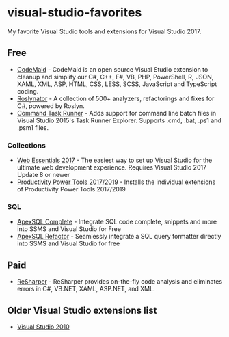 # visual-studio-favorites

My favorite Visual Studio tools and extensions for Visual Studio 2017.

## Free

- [CodeMaid](https://marketplace.visualstudio.com/items?itemName=SteveCadwallader.CodeMaid) - CodeMaid is an open source Visual Studio extension to cleanup and simplify our C#, C++, F#, VB, PHP, PowerShell, R, JSON, XAML, XML, ASP, HTML, CSS, LESS, SCSS, JavaScript and TypeScript coding.
- [Roslynator](https://github.com/JosefPihrt/Roslynator) - A collection of 500+ analyzers, refactorings and fixes for C#, powered by Roslyn.
- [Command Task Runner](https://marketplace.visualstudio.com/items?itemName=MadsKristensen.CommandTaskRunner) - Adds support for command line batch files in Visual Studio 2015's Task Runner Explorer. Supports .cmd, .bat, .ps1 and .psm1 files.


### Collections

- [Web Essentials 2017](https://marketplace.visualstudio.com/items?itemName=MadsKristensen.WebExtensionPack2017) - The easiest way to set up Visual Studio for the ultimate web development experience. Requires Visual Studio 2017 Update 8 or newer
- [Productivity Power Tools 2017/2019](https://marketplace.visualstudio.com/items?itemName=VisualStudioProductTeam.ProductivityPowerPack2017) - Installs the individual extensions of Productivity Power Tools 2017/2019

### SQL

- [ApexSQL Complete](https://www.apexsql.com/sql-tools-complete.aspx) - Integrate SQL code complete, snippets and more into SSMS and Visual Studio for Free
- [ApexSQL Refactor](https://www.apexsql.com/sql-tools-refactor.aspx) - Seamlessly integrate a SQL query formatter directly into SSMS and Visual Studio for free

## Paid

- [ReSharper](https://www.jetbrains.com/resharper/) - ReSharper provides on-the-fly code analysis and eliminates errors in C#, VB.NET, XAML, ASP.NET, and XML.


## Older Visual Studio extensions list
- [Visual Studio 2010](VS2010.md)
